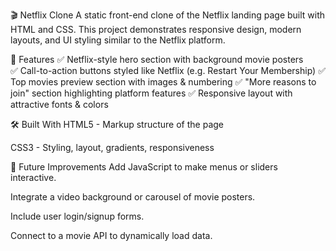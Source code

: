 🎬 Netflix Clone
A static front-end clone of the Netflix landing page built with HTML and CSS.
This project demonstrates responsive design, modern layouts, and UI styling similar to the Netflix platform.

🚀 Features
✅ Netflix-style hero section with background movie posters<br>
✅ Call-to-action buttons styled like Netflix (e.g. Restart Your Membership)
✅ Top movies preview section with images & numbering
✅ "More reasons to join" section highlighting platform features
✅ Responsive layout with attractive fonts & colors

🛠 Built With
HTML5 - Markup structure of the page

CSS3 - Styling, layout, gradients, responsiveness




🚀 Future Improvements
Add JavaScript to make menus or sliders interactive.

Integrate a video background or carousel of movie posters.

Include user login/signup forms.

Connect to a movie API to dynamically load data.

